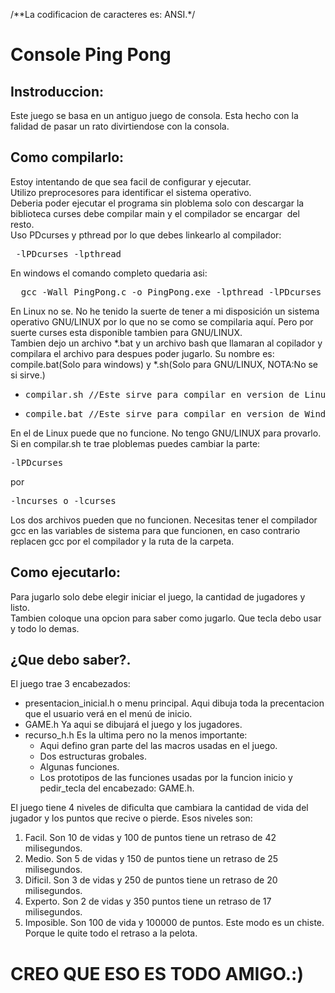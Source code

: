 /**La codificacion de caracteres es: ANSI.*/
 #        Console Ping Pong       #
<h2>Instroduccion:</h2>
 <p> Este juego se basa en un antiguo juego de consola. Esta hecho con la falidad de pasar un rato divirtiendose con la consola.<br/></p>
<h2>Como compilarlo:</h2>
<p>
   Estoy intentando de que sea facil de configurar y ejecutar.<br/>
   Utilizo preprocesores para identificar el sistema operativo.<br/>
   Deberia poder ejecutar el programa sin ploblema solo con descargar la biblioteca curses debe compilar main y el compilador se encargar  del resto.<br/>
   Uso PDcurses y pthread por lo que debes linkearlo al compilador:<br/>
   <pre><codes> -lPDcurses -lpthread </codes></pre>
   En windows el comando completo quedaria asi:
   <pre><codes>  gcc -Wall PingPong.c -o PingPong.exe -lpthread -lPDcurses </codes></pre>
   En Linux no se. No he tenido la suerte de tener a mi disposición un sistema operativo GNU/LINUX por lo que no se como se compilaria aquí. Pero por suerte curses esta disponible tambien para GNU/LINUX.<br/>
   Tambien dejo un archivo *.bat y un archivo bash que llamaran al copilador y compilara el archivo para despues poder jugarlo. Su nombre es: compile.bat(Solo para windows) y *.sh(Solo para GNU/LINUX, NOTA:No se si sirve.)<br/>
   <ul>
       <li>
           <pre><codes>compilar.sh //Este sirve para compilar en version de Linux.</codes></pre>
       </li>
       <li>
           <pre><codes>compile.bat //Este sirve para compilar en version de Windows.</codes></pre>
       </li>
   </ul>
   En el de Linux puede que no funcione. No tengo GNU/LINUX para provarlo.<br/>
   Si en compilar.sh te trae ploblemas puedes cambiar la parte:
    <pre><codes>-lPDcurses</codes></pre>
     por
    <pre><codes>-lncurses o -lcurses</codes></pre>
    Los dos archivos pueden que no funcionen. Necesitas tener el compilador gcc en las variables de sistema para que funcionen, en caso contrario replacen gcc por el compilador y la ruta de la carpeta.
</p>
<h2>Como ejecutarlo:</h2>
<p>
   Para jugarlo solo debe elegir iniciar el juego, la cantidad de jugadores y listo.<br/>
   Tambien coloque una opcion para saber como jugarlo. Que tecla debo usar y todo lo demas.
</p>
<h2>¿Que debo saber?.</h2>
<p>El juego trae 3 encabezados:
   <ul>
       <li>
          presentacion_inicial.h o menu principal. Aqui dibuja toda la precentacion que el usuario verá en el menú de inicio.
       </li>
       <li>
          GAME.h Ya aqui se dibujará el juego y los jugadores.
       </li>
       <li>
          recurso_h.h Es la ultima pero no la menos importante:
          <ul>
              <li>
                  Aqui defino gran parte del las macros usadas en el juego.
              </li>
              <li>
                   Dos estructuras grobales.
              </li>
              <li>
                  Algunas funciones.
              </li>
              <li>
                   Los prototipos de las funciones usadas por la funcion inicio y pedir_tecla del encabezado: GAME.h.
              </li>
          </ul>
      </li>
   </ul>
   El juego tiene 4 niveles de dificulta que cambiara la cantidad de vida del jugador y los puntos que recive o pierde. Esos niveles son:
      <ol>
          <li>
	      Facil. Son 10 de vidas y 100 de puntos tiene un retraso de 42 milisegundos.
          </li>
          <li>
	      Medio. Son 5 de vidas y 150 de puntos tiene un retraso de 25 milisegundos.
          </li>
          <li>
	      Dificil. Son 3 de vidas y 250 de puntos tiene un retraso de 20 milisegundos.
          </li>
          <li>
	      Experto. Son 2 de vidas y 350 puntos tiene un retraso de 17 milisegundos.
          </li>
          <li>
	      Imposible. Son 100 de vida y 100000 de puntos. Este modo es un chiste. Porque le quite todo el retraso a la pelota.
          </li>
      </ol>
</p>
<h1>CREO QUE ESO ES TODO AMIGO.:)</h1>
